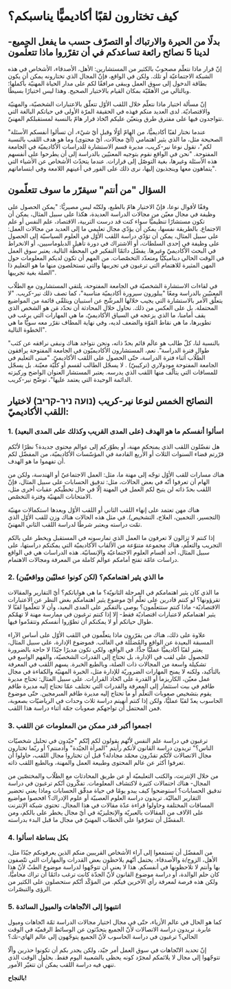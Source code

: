 # كيف تختارون لقبًا أكاديميًّا يناسبكم؟

## بدلًا من الحيرة والارتباك أو التصرّف حسب ما يفعل الجميع- لدينا 5 نصائح رائعة تساعدكم في أن تقرّروا ماذا تتعلّمون

إنّ قرار ماذا نتعلّم مصحوبٌ بالكثير من المستشارين: الأهل، الأصدقاء، الأشخاص في هذه الشبكة الاجتماعيّة أو تلك. ولكن في الواقع، فإنّ المجال الذي تختارونه يمكن أن يكون بطاقة الدخول إلى سوق العمل ويبقى مرافقًا لكم على مدار الحياة المهنيّة بأكملها؛ وبالتالي من الأهمّيّة بمكان القيام بالاختيار الصحيح. وهذا ليس اختيارًا بسيطًا.

إنّ مسألة اختيار ماذا نتعلّم خلال اللقب الأوّل تتعلّق بالاعتبارات الشخصيّة، والمهنيّة والاقتصاديّة. لدى العديد منكم فهذه في الحقيقة المرّة الأولى في حياتكم البالغة التي تتواجدون فيها على مفترق طرق ويتعيّن عليكم اتّخاذ قرار هامّ بالنسبة لمستقبلكم المهنيّ.  

"عندما نختار لقبًا أكاديميًّا، من الهامّ أوّلًا وقبل أيّ شيْء، أن تسألوا أنفسكم الأسئلة الصحيحة مثل، ما الذي يثير اهتمامي (أيّ مجالات، أيّ محتوى) وما هو هدف اللقب بالنسبة لكم"، تقول نوعا نير-كريب، مديرة قسم الاستشارة للدراسات الأكاديميّة في الجامعة المفتوحة. "نحن في الواقع نقوم بتوجيه المعنيّين بالدراسة إلى أن يطرحوا على أنفسهم هذه الأسئلة وغيرها، بغية التوصّل إلى قرارات. عندما يتحدّث الأشخاص عن الأشياء التي يتماهون معها وينجذبون إليها، نرى ذلك على الفور في أعينهم اللامعة وفي ابتساماتهم".

## السؤال "من أنتم" سيقرّر ما سوف تتعلّمون

وفقًا لأقوال نوعا، فإنّ الاختيار هامّ بالطبع، ولكنّه ليس مصيريًّا: "يمكن الحصول على وظيفة في مجال معيّن من مجالات الدراسة العديدة، هكذا على سبيل المثال، يمكن أن تكون مستشارًا تنظيميًّا سواء كنت قد درست التربية، الاقتصاد، علم النفس أو علم الاجتماع. بالطريقة نفسها، يمكن أن يؤدّي مجال تعليمي ما إلى العديد من مجالات العمل: على سبيل المثال، يمكن أن تؤدّي دراسة اللقب الأوّل في العلوم السياسيّة إلى الحصول على وظيفة في إحدى السلطات، أو الاشتراك في دورة تأهيل الدبلوماسيين، أو الانخراط في البحث الأكاديميّ وغيرها. يفضّل دائمًا التفكير في المحطّة التالية. يعتبر سوق العمل في الوقت الحالي ديناميكيًّا ومتعدّد التخصّصات. من المهم أن تكون لديكم المعلومات حول المهن المثيرة للاهتمام التي ترغبون في تجريبها والتي تستخلصون منها ما هو التعليم ذا الصلة بغية تجريبها".

في لقاءات الاستشارة الشخصيّة في الجامعة المفتوحة، يلتقي المستشارون مع الطلّاب المعنيّين بالدراسة ومعًا "يبلورون سيرورة أكاديميّة مناسبة"، كما تصف ذلك نير-كريب. "لا يتعلّق الأمر بالاستشارة التي يجيب خلالها المرشّح عن استبيان ويتلقّى قائمة من المواضيع المحتملة. بل على العكس من ذلك. نحاول خلال المحادثة أن نحدّد مَن هو الشخص الذي يقف أمامنا، ما الذي يزعجه في السياق الأكاديميّ، ما هي المهارات التي يرغب في تطويرها، ما هي نقاط القوّة والضعف لديه، وفي نهاية المطاف نقرّر معه سويًّا ما هي الخطوة التالية".

"بالنسبة لنا، كلّ طالب هو عالَم قائم بحدّ ذاته، ونحن نتواجد هناك ونبقى نرافقه عن كثب طوال فترة الدراسة". نعم، المستشارون الأكاديميّون في الجامعة المفتوحة يرافقون الطلّاب أثناء فترة الدراسة، حتّى الحصول على اللقب الأكاديميّ. "مبنى التعليم في الجامعة المفتوحة مودولاري (تركيبيّ) . لا يسجّل الطالب لقسم أو كلّيّة معيّنة. بل يسجّل للمساقات التي يتألّف منها اللقب الذي يدرسه. يعتبر المستشار العنوان الواضح وركيزته الدائمة الوحيدة التي يعتمد عليها"، توضّح نير-كريب.

## النصائح الخمس لنوعا نير-كريب (נועה ניר-קריב) لاختيار اللقب الأكاديميّ:

### 1\. اسألوا أنفسكم ما هو الهدف (على المدى القريب وكذلك على المدى البعيد)

هل تفضّلون اللقب الذي يمنحكم مهنة، أو يطوّركم إلى عوالم محتوى جديدة؟ نظرًا لأنّكم قرّرتم قضاء السنوات الثلاث أو الأربع القادمة في المؤسّسات الأكاديميّة، من المفضّل لكم أن تفهموا ما هو الهدف.

هناك مسارات للقب الأوّل توجّه إلى مهنة ما، مثل: العمل الاجتماعيّ أو الهندسة، ولكن من الهام أن تعرفوا أنّه في بعض الحالات، مثل: تدقيق الحسابات على سبيل المثال، فإنّ اللقب بحدّ ذاته لن يتيح لكم العمل في المهنة إلّا في حال تخطّيكم عقبات أخرى مثل، الامتحانات المهنيّة وفترة التخصّص.

هناك مهن تعتمد على إنهاء اللقب الثاني أو اللقب الأوّل وبعدها استكمالات مهنيّة (التجسير، التخمين، العلاج، التشخيص). في مثل هذه الحالات هناك وزن للقب الأوّل الذي تمّت دراسته ويعتبر شرطًا لدراسة اللقب الثاني المهنيّ.

إذا كنتم لا تزالون لا تعرفون ما العمل الذي تمارسونه في المستقبل ويخطر على بالكم التجريب والتعلّم، هناك مجموعة متنوّعة من الألقاب الأكاديميّة التي يمكنكم دراستها، على سبيل المثال، أحد أقسام العلوم الاجتماعيّة والإنسانيّة. هذه الدراسات هي في الواقع دراسات عامّة تفتح أمامكم عوالم كاملة من المعرفة ومجالات الاهتمام.

### 2\. ما الذي يثير اهتمامكم؟ (لكن كونوا عمليّين وواقعيّين)

 ما الذي كان يثير اهتمامكم في المرحلة الثانويّة؟ ما هي هواياتكم؟ أيّ التقارير والمقالات تقرؤونها؟ لو كنتم قادرين على تعلّم أيّ موضوع يثير اهتمامكم بغض النظر عن الاعتبارات الاقتصاديّة- ماذا كنتم ستتعلّمون؟ يوصى بالتفكير على المدى البعيد، وأن لا تتعلّموا لقبًا لا يثير اهتمامكم لاعتبارات اقتصاديّة فقط- إلا إذا كنتم ترغبون في ممارسة مهنة لا تهمّكم طوال حياتكم أو لا يمكنكم أن تطوّروا أنفسكم وتتقدّموا فيها.

علاوة على ذلك، هناك من يقرّرون ماذا يتعلّمون في اللقب الأوّل على أساس الآراء المسبقة البعيدة عن الواقع والمُضلّلة في الغالب. فموضوع الإدارة، على سبيل المثال، يعتبر لقبًا أكاديميًّا عمليًّا جدًّا.  في الواقع، ولكي تكون مديرًا جيّدًا لا حاجة بالضرورة للحصول على لقب في الإدارة، بل تحتاج إلى القدرات الشخصيّة، والفهم الواسع في تشكيلة واسعة من المجالات ذات الصلة، وبالطبع الخبرة. يسهم اللقب في المعرفة بالتأكيد، ولكنه لا يمنح المهارات الضروريّة للإدارة مثل، الخبرة المهنيّة والكفاءة في مجال عمل معيّن، الكاريزما أو القدرة على اتّخاذ القرارات. على سبيل المثال: تحتاج مديرة طاقم في بيت استثمار إلى المعرفة والقدرات التي تختلف عمّا تحتاج إليه مديرة طاقم يقوم بتشخيص صعوبات التعلّم أو ما تحتاج إليه مديرة طاقم المبرمجين. حتّى موضوع الحاسوب يعدّ لقبًا عمليًّا، ولكن إذا كنتم أنهيتم دراسة ثلاث وحدات في الرياضيّات بصعوبة، فمن المحتمل أن تواجهكم صعوبات جمّة أثناء دراسة هذا اللقب.

### 3\. اجمعوا أكبر قدر ممكن من المعلومات عن اللقب

ترغبون في دراسة علم النفس لأنّهم يقولون لكم إنّكم "جيّدون في تحليل شخصيّات الناس؟" تريدون دراسة القانون لأنكم رأيتم "المرأة الجيّدة" وأدمنتم؟ أو ربّما تختارون مجال الاتصالات لأنّكم تقدّرون محمّد مجادلة؟ قبل أن تختاروا مجال اللقب، حاولوا أن تعرفوا أكثر عن عالم المحتوى وطبيعة العمل والمهنة، وبالطبع اللقب ذاته.

من خلال الإنترنت، والكتب التعليميّة أو عن طريق المحادثات مع الطلّاب والمختصّين من المجال- هناك احتمالات كثيرة لاكتشاف المعلومات. تفكّرون أنّكم ترغبون في دراسة تدقيق الحسابات؟ استوضحوا كيف يبدو يومًا في حياة مدقّق الحسابات وماذا يعني تحضير التقارير الماليّة. تريدون دراسة العلوم العصبيّة أو علوم الإدراك؟ افحصوا مواضيع المساقات المختلفة وحاولوا قراءة عدّة مقالات في هذا المجال. تحتوي شبكة الإنترنت على الآلاف من المقالات بالعبريّة والإنجليزيّة في أيّ مجال يخطر على بالكم، ومن المفضّل أن تتعرّفوا على الخطاب المهنيّ في مجال ما قبل البدء بدراسته.

### 4\. بكل بساطة اسألوا

من المفضّل أن تستمعوا إلى آراء الأشخاص القريبين منكم الذين يعرفونكم جيّدًا مثل، الأهل، الزوج/ة والأصدقاء. يحتمل أنّهم يلاحظون بعض القدرات والمهارات التي تتّصفون بها وأنتم لا تلاحظونها في أنفسكم. هذا لا يعني أن تتوجّهوا لدراسة موضوع الطبّ لأنّ هذا كان حلم الوالدة، أو دراسة موضوع القانون لأنّ الجدّة كانت ترغب دائمًا أن تراك محاميًّا، ولكن هذه فرصة لمعرفة رأي الآخرين فيكم. من المؤكّد أنّكم ستحصلون على الكثير من الرؤى والتبصّرات.

### 5\. انتبهوا إلى الاتّجاهات والميول السائدة

كما هو الحال في عالم الأزياء، حتّى في مجال اختيار مجالات الدراسة ثمّة اتّجاهات وميول عابرة.  تريدون دراسة الاتصالات لأنّ الجميع يتحدّثون عن الوسائط الرقميّة في الوقت الحالي؟ ترغبون في دراسة الحاسوب لأنّ الجميع يتوجّهون إلى عالم الهاي-تك؟

إنّ تحديد الاتّجاهات في سوق العمل أمر جيّد، ولكن يجدر بكم أن تكونوا حذرين وألّا تتوجّهوا إلى مجال لا يلائمكم  لمجرّد كونه يحظى بالشعبية اليوم فقط. بحلول الوقت الذي تنهي فيه دراسة اللقب يمكن أن تتغيّر الأمور.

**بالنجاح\!**

 

